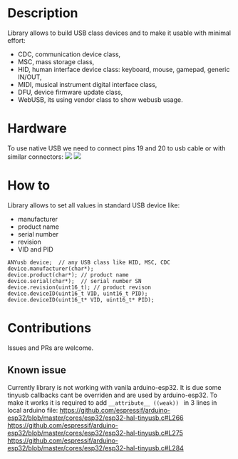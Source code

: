 # Description

Library allows to build USB class devices and to make it usable with minimal effort:
- CDC, communication device class,
- MSC, mass storage class,
- HID, human interface device class: keyboard, mouse, gamepad, generic IN/OUT,
- MIDI, musical instrument digital interface class,
- DFU, device firmware update class,
- WebUSB, its using vendor class to show webusb usage.

# Hardware
To use native USB we need to connect pins 19 and 20 to usb cable or with similar connectors:
![](https://ae01.alicdn.com/kf/HTB1MFvqNgHqK1RjSZJnq6zNLpXaR/10-sztuk-Mini-Micro-USB-do-DIP-2-54mm-Adapter-z-cze-modu-u-Panel-kobiet.jpg)
![](https://ae01.alicdn.com/kf/HTB1cfmCgcnI8KJjSspeq6AwIpXa6/AMS1117-3-3V-AMS1117-3-3V-Mini-USB-5V-3-3V-DC-Perfect-Power-Supply-Module.jpg)

# How to
Library allows to set all values in standard USB device like:
- manufacturer
- product name
- serial number
- revision
- VID and PID

```
ANYusb device;  // any USB class like HID, MSC, CDC
device.manufacturer(char*);
device.product(char*); // product name
device.serial(char*);  // serial number SN
device.revision(uint16_t); // product revison
device.deviceID(uint16_t VID, uint16_t PID);
device.deviceID(uint16_t* VID, uint16_t* PID);
```

# Contributions
Issues and PRs are welcome.

## Known issue
Currently library is not working with vanila arduino-esp32. It is due some tinyusb callbacks cant be overriden and are used by arduino-esp32. To make it works it is required to add `__attribute__ ((weak)) ` in 3 lines in local arduino file:
https://github.com/espressif/arduino-esp32/blob/master/cores/esp32/esp32-hal-tinyusb.c#L266
https://github.com/espressif/arduino-esp32/blob/master/cores/esp32/esp32-hal-tinyusb.c#L275
https://github.com/espressif/arduino-esp32/blob/master/cores/esp32/esp32-hal-tinyusb.c#L284

